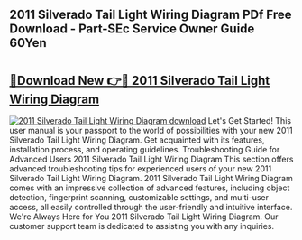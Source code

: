 ## 2011 Silverado Tail Light Wiring Diagram PDf Free Download - Part-SEc Service Owner Guide 60Yen

# <h2><a href="http://dfm9in7.blite.top/?on=2011+Silverado+Tail+Light+Wiring+Diagram">🔗Download New 👉🔴 2011 Silverado Tail Light Wiring Diagram</a></h2>

[![2011 Silverado Tail Light Wiring Diagram download](https://i.imgur.com/lujVjoI.png)](http://dfm9in7.blite.top/?on=2011+Silverado+Tail+Light+Wiring+Diagram)
Let's Get Started! This user manual is your passport to the world of possibilities with your new 2011 Silverado Tail Light Wiring Diagram. Get acquainted with its features, installation process, and operating guidelines. Troubleshooting Guide for Advanced Users 2011 Silverado Tail Light Wiring Diagram This section offers advanced troubleshooting tips for experienced users of your new 2011 Silverado Tail Light Wiring Diagram. 2011 Silverado Tail Light Wiring Diagram comes with an impressive collection of advanced features, including object detection, fingerprint scanning, customizable settings, and multi-user access, all easily controlled through the user-friendly and intuitive interface. We're Always Here for You 2011 Silverado Tail Light Wiring Diagram. Our customer support team is dedicated to assisting you with any inquiries.
